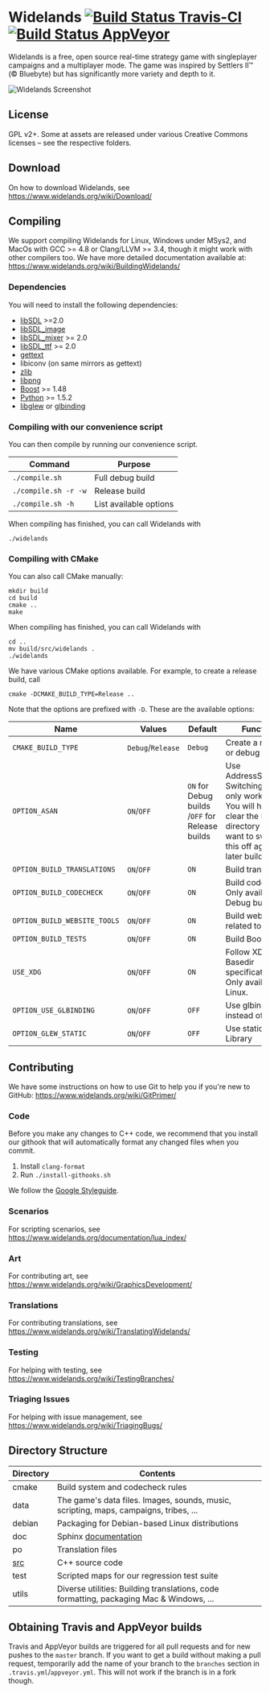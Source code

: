 # Widelands [![Build Status Travis-CI](https://travis-ci.org/widelands/widelands.svg?branch=master)](https://travis-ci.org/widelands/widelands) [![Build Status AppVeyor](https://ci.appveyor.com/api/projects/status/github/widelands/widelands?branch=master&svg=true)](https://ci.appveyor.com/project/widelands-dev/widelands)
Widelands is a free, open source real-time strategy game with singleplayer campaigns and a multiplayer mode.
The game was inspired by Settlers II™ (© Bluebyte) but has significantly more variety and depth to it.

![Widelands Screenshot](https://www.widelands.org/static/img/welcome.jpg)


## License

GPL v2+. Some at assets are released under various Creative Commons licenses – see the respective folders.

## Download

On how to download Widelands, see https://www.widelands.org/wiki/Download/

## Compiling

We support compiling Widelands for Linux, Windows under MSys2, and MacOs with GCC >= 4.8 or Clang/LLVM >= 3.4, though it might work with other compilers too. We have more detailed documentation available at: https://www.widelands.org/wiki/BuildingWidelands/


### Dependencies

You will need to install the following dependencies:

*  [libSDL](http://www.libsdl.org/) >=2.0
*  [libSDL_image](http://www.libsdl.org/projects/SDL_image) 
*  [libSDL_mixer](http://www.libsdl.org/projects/SDL_mixer) >= 2.0
*  [libSDL_ttf](http://www.libsdl.org/projects/SDL_ttf) >= 2.0
*  [gettext](http://www.gnu.org/software/gettext/gettext.html) 
* libiconv (on same mirrors as gettext)
*  [zlib](http://www.zlib.net/) 
*  [libpng](http://www.libpng.org/pub/png/libpng.html) 
*  [Boost](http://www.boost.org/) >= 1.48
*  [Python](http://www.python.org) >= 1.5.2
*  [libglew](http://glew.sourceforge.net) or [glbinding](https://glbinding.org/)


### Compiling with our convenience script

You can then compile by running our convenience script.

| Command | Purpose |
| --- | --- |
| `./compile.sh` | Full debug build |
| `./compile.sh -r -w` | Release build |
| `./compile.sh -h` | List available options |

When compiling has finished, you can call Widelands with

~~~~
./widelands
~~~~

### Compiling with CMake

You can also call CMake manually:

~~~~
mkdir build
cd build
cmake ..
make
~~~~

When compiling has finished, you can call Widelands with

~~~~
cd ..
mv build/src/widelands .
./widelands
~~~~

We have various CMake options available. For example, to create a release build, call

~~~~
cmake -DCMAKE_BUILD_TYPE=Release ..
~~~~

Note that the options are prefixed with `-D`. These are the available options:

| Name | Values | Default| Function
| --- | --- | --- | --- |
| `CMAKE_BUILD_TYPE` | `Debug`/`Release` | `Debug` | Create a release or debug build |
| `OPTION_ASAN` | `ON`/`OFF` | `ON` for Debug builds /`OFF` for Release builds | Use AddressSanitizer. Switching this off only works once. You will have to clear the `build` directory if you want to switch this off again in a later build. |
| `OPTION_BUILD_TRANSLATIONS` | `ON`/`OFF` | `ON` | Build translations |
| `OPTION_BUILD_CODECHECK` | `ON`/`OFF` | `ON` | Build codecheck. Only available in Debug builds. |
| `OPTION_BUILD_WEBSITE_TOOLS` | `ON`/`OFF` | `ON` | Build website-related tools |
| `OPTION_BUILD_TESTS` | `ON`/`OFF` | `ON` | Build Boost tests |
| `USE_XDG` | `ON`/`OFF` | `ON` | Follow XDG-Basedir specification. Only available on Linux. |
| `OPTION_USE_GLBINDING` | `ON`/`OFF` | `OFF` | Use glbinding instead of GLEW |
| `OPTION_GLEW_STATIC` | `ON`/`OFF` | `OFF` | Use static GLEW Library |

## Contributing

We have some instructions on how to use Git to help you if you're new to GitHub: https://www.widelands.org/wiki/GitPrimer/

### Code

Before you make any changes to C++ code, we recommend that you install our githook that will automatically
format any changed files when you commit.

1. Install `clang-format`
2. Run `./install-githooks.sh`

We follow the [Google Styleguide](https://google.github.io/styleguide/cppguide.html).

### Scenarios

For scripting scenarios, see https://www.widelands.org/documentation/lua_index/

### Art

For contributing art, see https://www.widelands.org/wiki/GraphicsDevelopment/

### Translations

For contributing translations, see https://www.widelands.org/wiki/TranslatingWidelands/

### Testing

For helping with testing, see https://www.widelands.org/wiki/TestingBranches/

### Triaging Issues

For helping with issue management, see https://www.widelands.org/wiki/TriagingBugs/

## Directory Structure

| Directory | Contents |
| --- | --- |
| cmake | Build system and codecheck rules |
| data | The game's data files. Images, sounds, music, scripting, maps, campaigns, tribes, ... |
| debian | Packaging for Debian-based Linux distributions |
| doc | Sphinx [documentation](https://www.widelands.org/documentation/index.html) |
| po | Translation files |
| [src](https://github.com/widelands/widelands/tree/master/src) | C++ source code |
| test | Scripted maps for our regression test suite |
| utils | Diverse utilities: Building translations, code formatting, packaging Mac & Windows, ... |


## Obtaining Travis and AppVeyor builds

Travis and AppVeyor builds are triggered for all pull requests and for new pushes to the `master` branch. If you want to get a build without making a pull request, temporarily add the name of your branch to the `branches` section in `.travis.yml`/`appveyor.yml`. This will not work if the branch is in a fork though.

